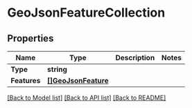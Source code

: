 # GeoJsonFeatureCollection

## Properties

Name | Type | Description | Notes
------------ | ------------- | ------------- | -------------
**Type** | **string** |  | 
**Features** | [**[]GeoJsonFeature**](GeoJSONFeature.md) |  | 

[[Back to Model list]](../README.md#documentation-for-models) [[Back to API list]](../README.md#documentation-for-api-endpoints) [[Back to README]](../README.md)


